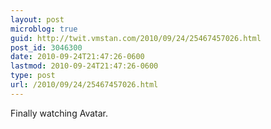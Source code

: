 ```yaml
---
layout: post
microblog: true
guid: http://twit.vmstan.com/2010/09/24/25467457026.html
post_id: 3046300
date: 2010-09-24T21:47:26-0600
lastmod: 2010-09-24T21:47:26-0600
type: post
url: /2010/09/24/25467457026.html
---
```

Finally watching Avatar.
